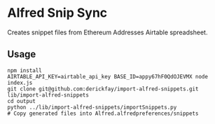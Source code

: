 # Alfred Snip Sync
Creates snippet files from Ethereum Addresses Airtable spreadsheet.

## Usage

    npm install
    AIRTABLE_API_KEY=airtable_api_key BASE_ID=appy67hF0QdOJEVMX node index.js
    git clone git@github.com:derickfay/import-alfred-snippets.git lib/import-alfred-snippets
    cd output
    python ../lib/import-alfred-snippets/importSnippets.py
    # Copy generated files into Alfred.alfredpreferences/snippets
